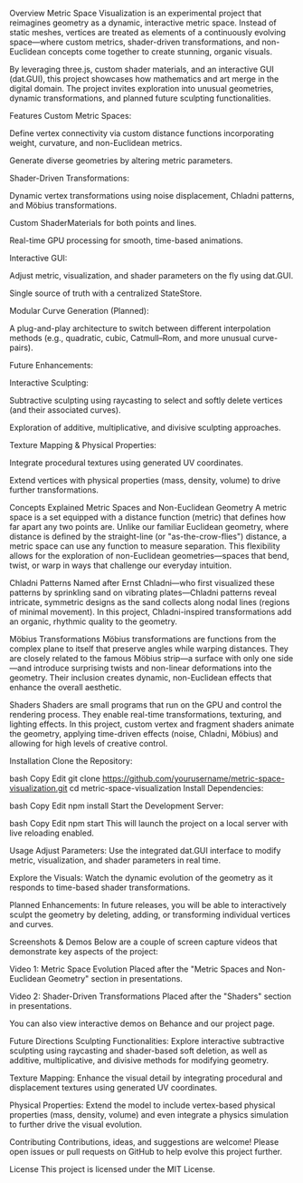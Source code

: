 Overview
Metric Space Visualization is an experimental project that reimagines geometry as a dynamic, interactive metric space. Instead of static meshes, vertices are treated as elements of a continuously evolving space—where custom metrics, shader-driven transformations, and non-Euclidean concepts come together to create stunning, organic visuals.

By leveraging three.js, custom shader materials, and an interactive GUI (dat.GUI), this project showcases how mathematics and art merge in the digital domain. The project invites exploration into unusual geometries, dynamic transformations, and planned future sculpting functionalities.

Features
Custom Metric Spaces:

Define vertex connectivity via custom distance functions incorporating weight, curvature, and non-Euclidean metrics.

Generate diverse geometries by altering metric parameters.

Shader-Driven Transformations:

Dynamic vertex transformations using noise displacement, Chladni patterns, and Möbius transformations.

Custom ShaderMaterials for both points and lines.

Real-time GPU processing for smooth, time-based animations.

Interactive GUI:

Adjust metric, visualization, and shader parameters on the fly using dat.GUI.

Single source of truth with a centralized StateStore.

Modular Curve Generation (Planned):

A plug-and-play architecture to switch between different interpolation methods (e.g., quadratic, cubic, Catmull–Rom, and more unusual curve-pairs).

Future Enhancements:

Interactive Sculpting:

Subtractive sculpting using raycasting to select and softly delete vertices (and their associated curves).

Exploration of additive, multiplicative, and divisive sculpting approaches.

Texture Mapping & Physical Properties:

Integrate procedural textures using generated UV coordinates.

Extend vertices with physical properties (mass, density, volume) to drive further transformations.

Concepts Explained
Metric Spaces and Non-Euclidean Geometry
A metric space is a set equipped with a distance function (metric) that defines how far apart any two points are. Unlike our familiar Euclidean geometry, where distance is defined by the straight-line (or "as-the-crow-flies") distance, a metric space can use any function to measure separation. This flexibility allows for the exploration of non-Euclidean geometries—spaces that bend, twist, or warp in ways that challenge our everyday intuition.

Chladni Patterns
Named after Ernst Chladni—who first visualized these patterns by sprinkling sand on vibrating plates—Chladni patterns reveal intricate, symmetric designs as the sand collects along nodal lines (regions of minimal movement). In this project, Chladni-inspired transformations add an organic, rhythmic quality to the geometry.

Möbius Transformations
Möbius transformations are functions from the complex plane to itself that preserve angles while warping distances. They are closely related to the famous Möbius strip—a surface with only one side—and introduce surprising twists and non-linear deformations into the geometry. Their inclusion creates dynamic, non-Euclidean effects that enhance the overall aesthetic.

Shaders
Shaders are small programs that run on the GPU and control the rendering process. They enable real-time transformations, texturing, and lighting effects. In this project, custom vertex and fragment shaders animate the geometry, applying time-driven effects (noise, Chladni, Möbius) and allowing for high levels of creative control.

Installation
Clone the Repository:

bash
Copy
Edit
git clone https://github.com/yourusername/metric-space-visualization.git
cd metric-space-visualization
Install Dependencies:

bash
Copy
Edit
npm install
Start the Development Server:

bash
Copy
Edit
npm start
This will launch the project on a local server with live reloading enabled.

Usage
Adjust Parameters:
Use the integrated dat.GUI interface to modify metric, visualization, and shader parameters in real time.

Explore the Visuals:
Watch the dynamic evolution of the geometry as it responds to time-based shader transformations.

Planned Enhancements:
In future releases, you will be able to interactively sculpt the geometry by deleting, adding, or transforming individual vertices and curves.

Screenshots & Demos
Below are a couple of screen capture videos that demonstrate key aspects of the project:

Video 1: Metric Space Evolution
Placed after the "Metric Spaces and Non-Euclidean Geometry" section in presentations.

Video 2: Shader-Driven Transformations
Placed after the "Shaders" section in presentations.

You can also view interactive demos on Behance and our project page.

Future Directions
Sculpting Functionalities:
Explore interactive subtractive sculpting using raycasting and shader-based soft deletion, as well as additive, multiplicative, and divisive methods for modifying geometry.

Texture Mapping:
Enhance the visual detail by integrating procedural and displacement textures using generated UV coordinates.

Physical Properties:
Extend the model to include vertex-based physical properties (mass, density, volume) and even integrate a physics simulation to further drive the visual evolution.

Contributing
Contributions, ideas, and suggestions are welcome! Please open issues or pull requests on GitHub to help evolve this project further.

License
This project is licensed under the MIT License.
